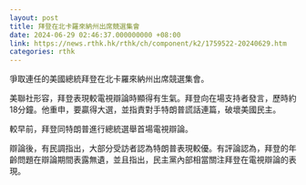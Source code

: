 ```yaml
---
layout: post
title: 拜登在北卡羅來納州出席競選集會
date: 2024-06-29 02:46:37.000000000 +08:00
link: https://news.rthk.hk/rthk/ch/component/k2/1759522-20240629.htm
categories: rthk
---
```


爭取連任的美國總統拜登在北卡羅來納州出席競選集會。

美聯社形容，拜登表現較電視辯論時顯得有生氣。拜登向在場支持者發言，歷時約18分鐘。他重申，要贏得大選，並指責對手特朗普謊話連篇，破壞美國民主。

較早前，拜登同特朗普進行總統選舉首場電視辯論。

辯論後，有民調指出，大部分受訪者認為特朗普表現較優。有評論認為，拜登的年齡問題在辯論期間表露無遺，並且指出，民主黨內部相當關注拜登在電視辯論的表現。
